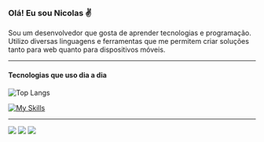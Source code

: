 
### Olá! Eu sou Nicolas ✌️

Sou um desenvolvedor que gosta de aprender tecnologias e programação. Utilizo diversas linguagens e ferramentas que me permitem criar soluções tanto para web quanto para dispositivos móveis.

<hr>

#### Tecnologias que uso dia a dia

![Top Langs](https://github-readme-stats.vercel.app/api/top-langs/?username=NicolasTeles-Dev&layout=compact&theme=radical)

[![My Skills](https://skillicons.dev/icons?i=html,css,js,php,react,mysql,github,git)](https://skillicons.dev)

<hr>

<div> 
  <a href="https://www.instagram.com/nicolas_gpteles/" target="_blank"><img src="https://img.shields.io/badge/-Instagram-%23E4405F?style=for-the-badge&logo=instagram&logoColor=white" target="_blank"></a>
  <a href = "nicolas.gpteles@gmail.com"><img src="https://img.shields.io/badge/-Gmail-%23333?style=for-the-badge&logo=gmail&logoColor=white" target="_blank"></a>
  <a href="https://www.linkedin.com/in/nicolas-teles/" target="_blank"><img src="https://img.shields.io/badge/-LinkedIn-%230077B5?style=for-the-badge&logo=linkedin&logoColor=white" target="_blank"></a> 
</div>

